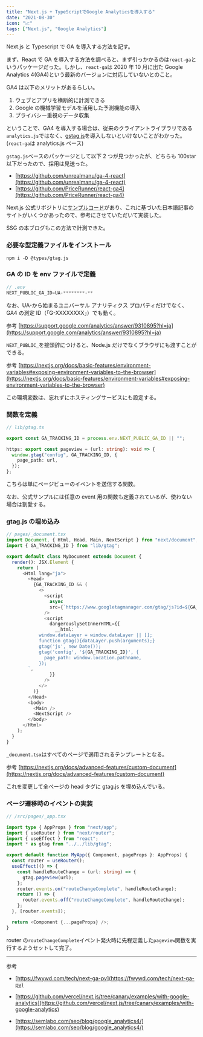 ```yaml
---
title: "Next.js + TypeScriptでGoogle Analyticsを導入する"
date: "2021-08-30"
icon: "📈"
tags: ["Next.js", "Google Analytics"]
---
```


Next.js と Typescript で GA を導入する方法を記す。

まず、React で GA を導入する方法を調べると、まず引っかかるのは`react-ga`というパッケージだった。しかし、`react-ga`は 2020 年 10 月に出た Google Analytics 4(GA4)という最新のバージョンに対応していないとのこと。

GA4 は以下のメリットがあるらしい。

1. ウェブとアプリを横断的に計測できる
2. Google の機械学習モデルを活用した予測機能の導入
3. プライバシー重視のデータ収集

ということで、GA4 を導入する場合は、従来のクライアントライブラリである`analytics.js`ではなく、[gstag.js](https://semlabo.com/seo/blog/google_analytics4/)を導入しないといけないことがわかった。(`react-ga`は analytics.js ベース)

`gstag.js`ベースのパッケージとして以下 2 つが見つかったが、どちらも 100star 以下だったので、採用は見送った。

- [https://github.com/unrealmanu/ga-4-react](https://github.com/unrealmanu/ga-4-react)
- [https://github.com/PriceRunner/react-ga4](https://github.com/PriceRunner/react-ga4)

Next.js 公式リポジトリに[サンプルコード](https://github.com/vercel/next.js/tree/canary/examples/with-google-analytics)があり、これに基づいた日本語記事のサイトがいくつかあったので、参考にさせていただいて実装した。

SSG の本ブログもこの方法で計測できた。

### 必要な型定義ファイルをインストール

```shell
npm i -D @types/gtag.js
```

### GA の ID を env ファイルで定義

```js
// .env
NEXT_PUBLIC_GA_ID=UA-********-**
```

なお、UA-から始まるユニバーサル アナリティクス プロパティだけでなく、GA4 の測定 ID（「G-XXXXXXXX」）でも動く。

参考 [https://support.google.com/analytics/answer/9310895?hl=ja](https://support.google.com/analytics/answer/9310895?hl=ja)

`NEXT_PUBLIC_`を接頭辞につけると、Node.js だけでなくブラウザにも渡すことができる。

参考 [https://nextjs.org/docs/basic-features/environment-variables#exposing-environment-variables-to-the-browser](https://nextjs.org/docs/basic-features/environment-variables#exposing-environment-variables-to-the-browser)

この環境変数は、忘れずにホスティングサービスにも設定する。

### 関数を定義

```ts
// lib/gtag.ts

export const GA_TRACKING_ID = process.env.NEXT_PUBLIC_GA_ID || "";

https: export const pageview = (url: string): void => {
  window.gtag("config", GA_TRACKING_ID, {
    page_path: url,
  });
};
```

こちらは単にページビューのイベントを送信する関数。

なお、公式サンプルには任意の event 用の関数も定義されているが、使わない場合は割愛する。

### gtag.js の埋め込み

```ts
// pages/_document.tsx
import Document, { Html, Head, Main, NextScript } from "next/document";
import { GA_TRACKING_ID } from "lib/gtag";

export default class MyDocument extends Document {
  render(): JSX.Element {
    return (
      <Html lang="ja">
        <Head>
          {GA_TRACKING_ID && (
            <>
              <script
                async
                src={`https://www.googletagmanager.com/gtag/js?id=${GA_TRACKING_ID}`}
              />
              <script
                dangerouslySetInnerHTML={{
                  __html: `
            window.dataLayer = window.dataLayer || [];
            function gtag(){dataLayer.push(arguments);}
            gtag('js', new Date());
            gtag('config', '${GA_TRACKING_ID}', {
              page_path: window.location.pathname,
            });
        `,
                }}
              />
            </>
          )}
        </Head>
        <body>
          <Main />
          <NextScript />
        </body>
      </Html>
    );
  }
}
```

`_document.tsx`はすべてのページで適用されるテンプレートとなる。

参考 [https://nextjs.org/docs/advanced-features/custom-document](https://nextjs.org/docs/advanced-features/custom-document)

これを変更して全ページの head タグに gtag.js を埋め込んでいる。

### ページ遷移時のイベントの実装

```ts
// /src/pages/_app.tsx

import type { AppProps } from "next/app";
import { useRouter } from "next/router";
import { useEffect } from "react";
import * as gtag from "../../lib/gtag";

export default function MyApp({ Component, pageProps }: AppProps) {
  const router = useRouter();
  useEffect(() => {
    const handleRouteChange = (url: string) => {
      gtag.pageview(url);
    };
    router.events.on("routeChangeComplete", handleRouteChange);
    return () => {
      router.events.off("routeChangeComplete", handleRouteChange);
    };
  }, [router.events]);

  return <Component {...pageProps} />;
}
```

router の`routeChangeComplete`イベント発火時に先程定義した`pageview`関数を実行するようセットして完了。

---

参考

- [https://fwywd.com/tech/next-ga-pv](https://fwywd.com/tech/next-ga-pv)

- [https://github.com/vercel/next.js/tree/canary/examples/with-google-analytics](https://github.com/vercel/next.js/tree/canary/examples/with-google-analytics)

- [https://semlabo.com/seo/blog/google_analytics4/](https://semlabo.com/seo/blog/google_analytics4/)
